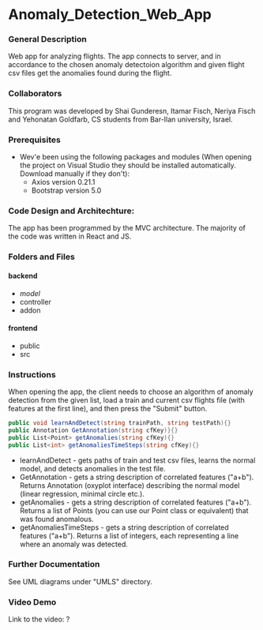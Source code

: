 # Anomaly_Detection_Web_App
### General Description
Web app for analyzing flights. The app connects to server, and in accordance to the chosen anomaly detectoion algorithm and given flight csv files get the anomalies found during the flight.

### Collaborators
This program was developed by Shai Gunderesn, Itamar Fisch, Neriya Fisch and Yehonatan Goldfarb, CS students from Bar-Ilan university, Israel.

### Prerequisites
* Wev'e been using the following packages and modules (When opening the project on Visual Studio they should be installed automatically. Download manually if they don't):
  * Axios version 0.21.1
  * Bootstrap version 5.0

### Code Design and Architechture:
The app has been programmed by the MVC architecture.
The majority of the code was written in React and JS.

### Folders and Files
#### backend
* *model*
* controller
* addon
#### frontend
* public
* src

### Instructions


When opening the app, the client needs to choose an algorithm of anomaly detection from the given list, load a train and current csv flights file (with features at the first line), and then press the "Submit" button.

```C#
public void learnAndDetect(string trainPath, string testPath){}
public Annotation GetAnnotation(string cfKey)}{}
public List<Point> getAnomalies(string cfKey){}
public List<int> getAnomaliesTimeSteps(string cfKey){}
```
* learnAndDetect - gets paths of train and test csv files, learns the normal model, and detects anomalies in the test file.
* GetAnnotation - gets a string description of correlated features ("a+b"). Returns Annotation (oxyplot interface) describing the normal model (linear regression, minimal circle etc.).
* getAnomalies - gets a string description of correlated features ("a+b"). Returns a list of Points (you can use our Point class or equivalent) that was found anomalous.
* getAnomaliesTimeSteps - gets a string description of correlated features ("a+b"). Returns a list of integers, each representing a line where an anomaly was detected. 

### Further Documentation
See UML diagrams under "UMLS" directory.

### Video Demo
Link to the video: ?  
